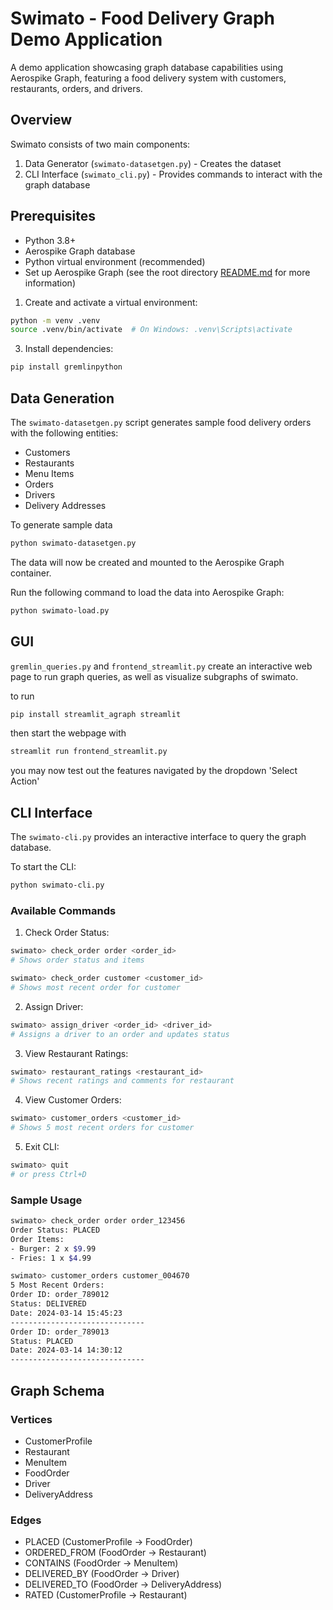 # Swimato - Food Delivery Graph Demo Application

A demo application showcasing graph database capabilities using Aerospike Graph, featuring a food delivery system with
customers, restaurants, orders, and drivers.

## Overview

Swimato consists of two main components:

1. Data Generator (`swimato-datasetgen.py`) - Creates the dataset
2. CLI Interface (`swimato_cli.py`) - Provides commands to interact with the graph database

## Prerequisites

- Python 3.8+
- Aerospike Graph database
- Python virtual environment (recommended)
- Set up Aerospike Graph (see the root directory [README.md](../../../README.md) for more information)


1. Create and activate a virtual environment:

```bash
python -m venv .venv
source .venv/bin/activate  # On Windows: .venv\Scripts\activate
```

3. Install dependencies:

```bash
pip install gremlinpython
```

## Data Generation

The `swimato-datasetgen.py` script generates sample food delivery orders with the following entities:

- Customers
- Restaurants
- Menu Items
- Orders
- Drivers
- Delivery Addresses

To generate sample data

```bash
python swimato-datasetgen.py
```

The data will now be created and mounted to the Aerospike Graph container.

Run the following command to load the data into Aerospike Graph:

```bash
python swimato-load.py
```

## GUI

`gremlin_queries.py` and `frontend_streamlit.py` create an interactive web page
to run graph queries, as well as visualize subgraphs of swimato.

to run

```bash
pip install streamlit_agraph streamlit
```

then start the webpage with

```bash
streamlit run frontend_streamlit.py
```

you may now test out the features navigated by the dropdown 'Select Action'

## CLI Interface

The `swimato-cli.py` provides an interactive interface to query the graph database.

To start the CLI:

```bash
python swimato-cli.py
```

### Available Commands

1. Check Order Status:

```bash
swimato> check_order order <order_id>
# Shows order status and items

swimato> check_order customer <customer_id>
# Shows most recent order for customer
```

2. Assign Driver:

```bash
swimato> assign_driver <order_id> <driver_id>
# Assigns a driver to an order and updates status
```

3. View Restaurant Ratings:

```bash
swimato> restaurant_ratings <restaurant_id>
# Shows recent ratings and comments for restaurant
```

4. View Customer Orders:

```bash
swimato> customer_orders <customer_id>
# Shows 5 most recent orders for customer
```

5. Exit CLI:

```bash
swimato> quit
# or press Ctrl+D
```

### Sample Usage

```bash
swimato> check_order order order_123456
Order Status: PLACED
Order Items:
- Burger: 2 x $9.99
- Fries: 1 x $4.99

swimato> customer_orders customer_004670
5 Most Recent Orders:
Order ID: order_789012
Status: DELIVERED
Date: 2024-03-14 15:45:23
------------------------------
Order ID: order_789013
Status: PLACED
Date: 2024-03-14 14:30:12
------------------------------
```

## Graph Schema

### Vertices

- CustomerProfile
- Restaurant
- MenuItem
- FoodOrder
- Driver
- DeliveryAddress

### Edges

- PLACED (CustomerProfile → FoodOrder)
- ORDERED_FROM (FoodOrder → Restaurant)
- CONTAINS (FoodOrder → MenuItem)
- DELIVERED_BY (FoodOrder → Driver)
- DELIVERED_TO (FoodOrder → DeliveryAddress)
- RATED (CustomerProfile → Restaurant)


